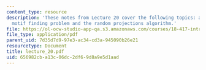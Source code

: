 ```yaml
---
content_type: resource
description: 'These notes from Lecture 20 cover the following topics: approaches to
  motif finding problem and the random projections algorithm.'
file: https://ol-ocw-studio-app-qa.s3.amazonaws.com/courses/18-417-introduction-to-computational-molecular-biology-fall-2004/656982cba13c06dc2df69d8a9e5d1aad_lecture_20.pdf
file_type: application/pdf
parent_uid: 7d35d7d9-97e3-ac34-cd3a-945090b26e21
resourcetype: Document
title: lecture_20.pdf
uid: 656982cb-a13c-06dc-2df6-9d8a9e5d1aad
---
```

